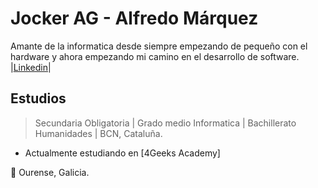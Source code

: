 

<!--
**JockerAG/JockerAG** is a ✨ _special_ ✨ repository because its `README.md` (this file) appears on your GitHub profile.

Here are some ideas to get you started:

- 🔭 I’m currently working on ...
- 🌱 I’m currently learning ...
- 👯 I’m looking to collaborate on ...
- 🤔 I’m looking for help with ...
- 💬 Ask me about ...
- 📫 How to reach me: ...
- 😄 Pronouns: ...
- ⚡ Fun fact: ...
-->
# Jocker AG - Alfredo Márquez

Amante de la informatica desde siempre empezando de pequeño con el hardware y ahora empezando mi camino en el desarrollo de software. <br>
|[Linkedin](https://www.linkedin.com/in/alfredo-m%C3%A1rquez-g%C3%A1ndara-33968014b/)|

## Estudios 

> Secundaria Obligatoria | Grado medio Informatica | Bachillerato Humanidades | BCN, Cataluña.

- Actualmente estudiando en [4Geeks Academy] 

🏡 Ourense, Galicia.


